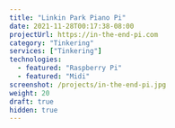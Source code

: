 ```yaml
---
title: "Linkin Park Piano Pi"
date: 2021-11-28T00:17:38-08:00
projectUrl: https://in-the-end-pi.com
category: "Tinkering"
services: ["Tinkering"]
technologies:
  - featured: "Raspberry Pi"
  - featured: "Midi"
screenshot: /projects/in-the-end-pi.jpg
weight: 20
draft: true
hidden: true
---
```

